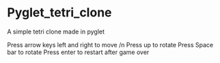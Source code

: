# Pyglet_tetri_clone
A simple tetri clone made in pyglet

Press arrow keys left and right to move /n
Press up to rotate
Press Space bar to rotate
Press enter to restart after game over
